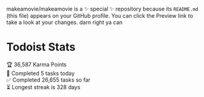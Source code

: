 makeamovie/makeamovie is a ✨ special ✨ repository because its `README.md` (this file) appears on your GitHub profile.
You can click the Preview link to take a look at your changes. darn right ya can

# Todoist Stats

<!-- TODO-IST:START -->
🏆  36,587 Karma Points           
🌸  Completed 5 tasks today           
✅  Completed 26,655 tasks so far           
⏳  Longest streak is 328 days
<!-- TODO-IST:END -->